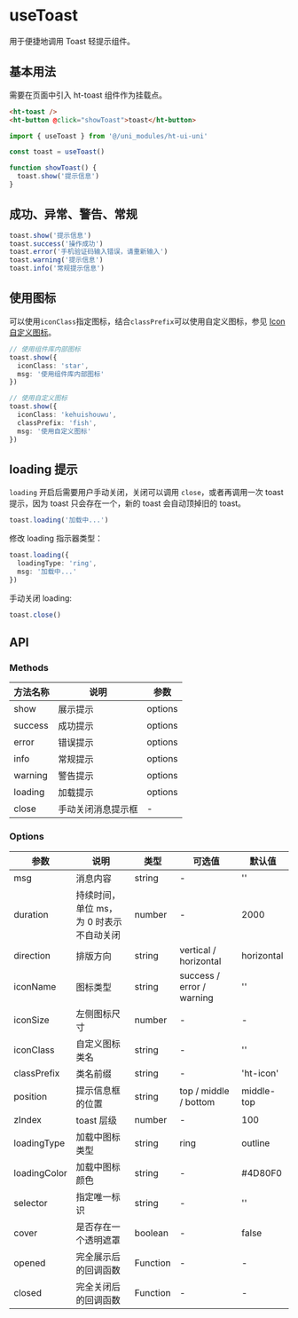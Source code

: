 # useToast

用于便捷地调用 Toast 轻提示组件。

## 基本用法

需要在页面中引入 ht-toast 组件作为挂载点。

```html
<ht-toast />
<ht-button @click="showToast">toast</ht-button>
```

```ts
import { useToast } from '@/uni_modules/ht-ui-uni'

const toast = useToast()

function showToast() {
  toast.show('提示信息')
}
```

## 成功、异常、警告、常规

```ts
toast.show('提示信息')
toast.success('操作成功')
toast.error('手机验证码输入错误，请重新输入')
toast.warning('提示信息')
toast.info('常规提示信息')
```

## 使用图标
可以使用`iconClass`指定图标，结合`classPrefix`可以使用自定义图标，参见 [Icon 自定义图标](/component/icon#自定义图标)。
```ts
// 使用组件库内部图标
toast.show({
  iconClass: 'star',
  msg: '使用组件库内部图标'
})
```

```ts
// 使用自定义图标
toast.show({
  iconClass: 'kehuishouwu',
  classPrefix: 'fish',
  msg: '使用自定义图标'
})
```

## loading 提示

`loading` 开启后需要用户手动关闭，关闭可以调用 `close`，或者再调用一次 toast 提示，因为 toast 只会存在一个，新的 toast 会自动顶掉旧的 toast。

```ts
toast.loading('加载中...')
```

修改 loading 指示器类型：

```ts
toast.loading({
  loadingType: 'ring',
  msg: '加载中...'
})
```

手动关闭 loading:
```ts
toast.close()
```

## API

### Methods

| 方法名称 | 说明                   | 参数    | 
| -------- | --------------------- | ------- | 
| show     | 展示提示              | options | 
| success  | 成功提示              | options | 
| error    | 错误提示              | options | 
| info     | 常规提示              | options | 
| warning  | 警告提示              | options | 
| loading  | 加载提示              | options | 
| close    | 手动关闭消息提示框     | -       | 

### Options

| 参数         | 说明                                    | 类型     | 可选值                    | 默认值     |
|--------------|----------------------------------------|----------|---------------------------|------------|
| msg          | 消息内容                                | string   | -                         | ''         |
| duration     | 持续时间，单位 ms，为 0 时表示不自动关闭  | number   | -                         | 2000       |
| direction    | 排版方向                                | string   | vertical / horizontal     | horizontal |
| iconName     | 图标类型                                | string   | success / error / warning | ''         |
| iconSize     | 左侧图标尺寸                            | number   | -                         | -          |
| iconClass    | 自定义图标类名                          | string   | -                         | ''         |
| classPrefix  | 类名前缀                                | string   | -                         | 'ht-icon'  |
| position     | 提示信息框的位置                        | string   | top / middle / bottom     | middle-top |
| zIndex       | toast 层级                              | number   | -                         | 100        |
| loadingType  | 加载中图标类型                          | string   | ring                      | outline    |
| loadingColor | 加载中图标颜色                          | string   | -                         | #4D80F0    |
| selector     | 指定唯一标识                            | string   | -                         | ''         |
| cover        | 是否存在一个透明遮罩                     | boolean  | -                         | false      |
| opened       | 完全展示后的回调函数                     | Function | -                         | -          |
| closed       | 完全关闭后的回调函数                     | Function | -                         | -          |

